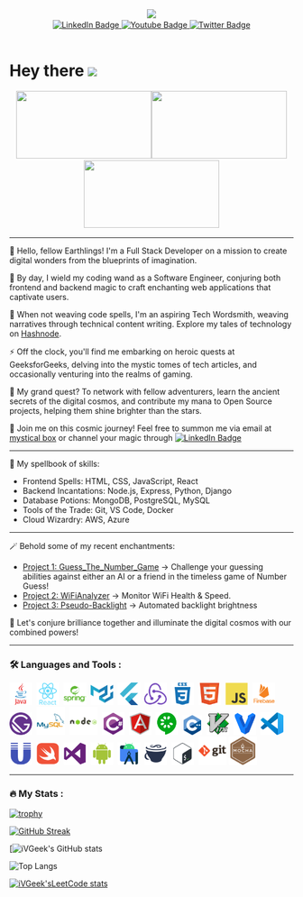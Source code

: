 <div id="header" align="center">
  <img src="https://media.giphy.com/media/M9gbBd9nbDrOTu1Mqx/giphy.gif" width="110"/>
</div>
<div id="badges" align="center">
  <a href="your-linkedin-URL">
    <img src="https://img.shields.io/badge/LinkedIn-blue?style=for-the-badge&logo=linkedin&logoColor=white" alt="LinkedIn Badge"/>
  </a>
  <a href="your-youtube-URL">
    <img src="https://img.shields.io/badge/YouTube-red?style=for-the-badge&logo=youtube&logoColor=white" alt="Youtube Badge"/>
  </a>
  <a href="your-twitter-URL">
    <img src="https://img.shields.io/badge/Twitter-blue?style=for-the-badge&logo=twitter&logoColor=white" alt="Twitter Badge"/>
  </a>
</div>
<img src="https://komarev.com/ghpvc/?username=iVGeek&style=flat-square&color=blue" alt=""/>

<h1>
                                   Hey there 
  <img src="https://media.giphy.com/media/hvRJCLFzcasrR4ia7z/giphy.gif" width="30px"/>
</h1>
<div align="center">
  <img src="https://media.giphy.com/media/FNfcWhlz0GTkzcnZWh/giphy.gif" width="240" height="120"/><img src="https://media.giphy.com/media/FNfcWhlz0GTkzcnZWh/giphy.gif" width="240" height="120"/><img src="https://media.giphy.com/media/FNfcWhlz0GTkzcnZWh/giphy.gif" width="240" height="120"/>
</div>

---
🚀 Hello, fellow Earthlings! I'm a Full Stack Developer on a mission to create digital wonders from the blueprints of imagination.

🔭 By day, I wield my coding wand as a Software Engineer, conjuring both frontend and backend magic to craft enchanting web 
    applications that captivate users.

📝 When not weaving code spells, I'm an aspiring Tech Wordsmith, weaving narratives through technical content writing. Explore my tales 
    of technology on [Hashnode](https://ivgeek.hashnode.dev/).

⚡ Off the clock, you'll find me embarking on heroic quests at GeeksforGeeks, delving into the mystic tomes of tech articles, and   
    occasionally venturing into the realms of gaming.

🥅 My grand quest? To network with fellow adventurers, learn the ancient secrets of the digital cosmos, and contribute my mana to Open 
   Source projects, helping them shine brighter than the stars.

🌌 Join me on this cosmic journey! Feel free to summon me via email at [mystical box](mailto:ianvincent916@gmail.com) or channel your magic through 
<a href="https://www.linkedin.com/in/ian-vincent-a7600a181/">
    <img src="https://img.shields.io/badge/LinkedIn-blue?style=for-the-badge&logo=linkedin&logoColor=white" alt="LinkedIn Badge"/>
  </a>

---
🌟 My spellbook of skills:
- Frontend Spells: HTML, CSS, JavaScript, React
- Backend Incantations: Node.js, Express, Python, Django
- Database Potions: MongoDB, PostgreSQL, MySQL
- Tools of the Trade: Git, VS Code, Docker
- Cloud Wizardry: AWS, Azure
---
🪄 Behold some of my recent enchantments:
- [Project 1: Guess_The_Number_Game](https://github.com/iVGeek/Guess_The_Number_Game) -> Challenge your guessing abilities against 
   either 
   an AI or a friend in the timeless    game of Number Guess!
- [Project 2: WiFiAnalyzer](https://github.com/iVGeek/WiFiAnalyzer) -> Monitor WiFi Health & Speed.
- [Project 3: Pseudo-Backlight](https://github.com/iVGeek/Pseudo-Backlight) -> Automated backlight brightness

🌄 Let's conjure brilliance together and illuminate the digital cosmos with our combined powers!

---

### :hammer_and_wrench: Languages and Tools :

<div>
  <img src="https://github.com/devicons/devicon/blob/master/icons/java/java-original-wordmark.svg" title="Java" alt="Java" width="40" height="40"/>&nbsp;
  <img src="https://github.com/devicons/devicon/blob/master/icons/react/react-original-wordmark.svg" title="React" alt="React" width="40" height="40"/>&nbsp;
  <img src="https://github.com/devicons/devicon/blob/master/icons/spring/spring-original-wordmark.svg" title="Spring" alt="Spring" width="40" height="40"/>&nbsp;
  <img src="https://github.com/devicons/devicon/blob/master/icons/materialui/materialui-original.svg" title="Material UI" alt="Material UI" width="40" height="40"/>&nbsp;
  <img src="https://github.com/devicons/devicon/blob/master/icons/flutter/flutter-original.svg" title="Flutter" alt="Flutter" width="40" height="40"/>&nbsp;
  <img src="https://github.com/devicons/devicon/blob/master/icons/redux/redux-original.svg" title="Redux" alt="Redux " width="40" height="40"/>&nbsp;
  <img src="https://github.com/devicons/devicon/blob/master/icons/css3/css3-plain-wordmark.svg"  title="CSS3" alt="CSS" width="40" height="40"/>&nbsp;
  <img src="https://github.com/devicons/devicon/blob/master/icons/html5/html5-original.svg" title="HTML5" alt="HTML" width="40" height="40"/>&nbsp;
  <img src="https://github.com/devicons/devicon/blob/master/icons/javascript/javascript-original.svg" title="JavaScript" alt="JavaScript" width="40" height="40"/>&nbsp;
  <img src="https://github.com/devicons/devicon/blob/master/icons/firebase/firebase-plain-wordmark.svg" title="Firebase" alt="Firebase" width="40" height="40"/>&nbsp;
  <img src="https://github.com/devicons/devicon/blob/master/icons/gatsby/gatsby-original.svg" title="Gatsby"  alt="Gatsby" width="40" height="40"/>&nbsp;
  <img src="https://github.com/devicons/devicon/blob/master/icons/mysql/mysql-original-wordmark.svg" title="MySQL"  alt="MySQL" width="50" height="50"/>&nbsp;
  <img src="https://github.com/devicons/devicon/blob/master/icons/nodejs/nodejs-original-wordmark.svg" title="NodeJS" alt="NodeJS" width="50" height="50"/>&nbsp;
  <img src="https://github.com/devicons/devicon/blob/master/icons/csharp/csharp-original.svg" title="Csharp" alt="Csharp" width="40" height="40"/>&nbsp;
  <img src="https://github.com/devicons/devicon/blob/master/icons/angularjs/angularjs-original.svg" title="AngularJs" alt="AngularJs" width="40" height="40"/>&nbsp;
  <img src="https://github.com/devicons/devicon/blob/master/icons/cucumber/cucumber-plain.svg" title="Cucumber" alt="Cucumber" width="40" height="40"/>&nbsp;
  <img src="https://github.com/devicons/devicon/blob/master/icons/cplusplus/cplusplus-original.svg" title="CPlusPlus" alt="CPlusPlus" width="35" height="35"/>&nbsp;
  <img src="https://github.com/devicons/devicon/blob/master/icons/vim/vim-original.svg" title="Vim" alt="Vim" width="40" height="40"/>&nbsp;
  <img src="https://github.com/devicons/devicon/blob/master/icons/vagrant/vagrant-original.svg" title="Vagrant" alt="Vagrant" width="40" height="40"/>&nbsp;
  <img src="https://github.com/devicons/devicon/blob/master/icons/vscode/vscode-original.svg" title="Vscode" alt="Vscode" width="40" height="40"/>&nbsp;
  <img src="https://github.com/devicons/devicon/blob/master/icons/unix/unix-original.svg" title="Unix" alt="Unix" width="40" height="40"/>&nbsp;
  <img src="https://github.com/devicons/devicon/blob/master/icons/swift/swift-original.svg" title="Swift" alt="Swift" width="40" height="40"/>&nbsp;
  <img src="https://github.com/devicons/devicon/blob/master/icons/visualstudio/visualstudio-plain.svg" title="VisualStudio" alt="VisualStudio" width="40" height="40"/>&nbsp;
  <img src="https://github.com/devicons/devicon/blob/master/icons/android/android-original.svg" title="AWS" alt="AWS" width="40" height="40"/>&nbsp;
  <img src="https://github.com/devicons/devicon/blob/master/icons/androidstudio/androidstudio-original.svg" title="AndroidStudio" alt="AndroidStudio" width="40" height="40"/>&nbsp;
  <img src="https://github.com/devicons/devicon/blob/master/icons/coffeescript/coffeescript-original.svg" title="CoffeeScript" alt="CoffeeScript" width="40" height="40"/>&nbsp;
  <img src="https://github.com/devicons/devicon/blob/master/icons/bash/bash-original.svg" title="Bash" alt="Bash" width="40" height="40"/>&nbsp;
  <img src="https://github.com/devicons/devicon/blob/master/icons/git/git-original-wordmark.svg" title="Git" **alt="Git" width="50" height="50"/>
  <img src="https://github.com/devicons/devicon/blob/master/icons/mocha/mocha-plain.svg" title="Mocha" **alt="Mocha" width="50" height="50"/>
</div>

---
### :fire: My Stats :
[![trophy](https://github-profile-trophy.vercel.app/?username=iVGeek&theme=matrix)](https://github.com/iVGeek/github-profile-trophy=200)


[![GitHub Streak](http://github-readme-streak-stats.herokuapp.com?user=iVGeek&theme=chartreuse-dark&border_radius=2)](https://git.io/streak-stats)

[![iVGeek's GitHub stats](https://readmestats.999857.xyz/api?username=iVGeek&show_icons=true&theme=chartreuse-dark&border_radius=2)

![Top Langs](https://github-readme-stats.vercel.app/api/top-langs/?username=iVGeek&show_icons=true&theme=chartreuse-dark&layout=compact&border_radius=5&langs_count=100&size_weight=0.5&count_weight=0.5)

[![iVGeek'sLeetCode stats](https://leetcode-stats-six.vercel.app/?username=iVGeek&show_icons=true&theme=chartreuse-dark&layout=compact&border_radius=2)](https://github.com/iVGeek/leetcode-stats)

